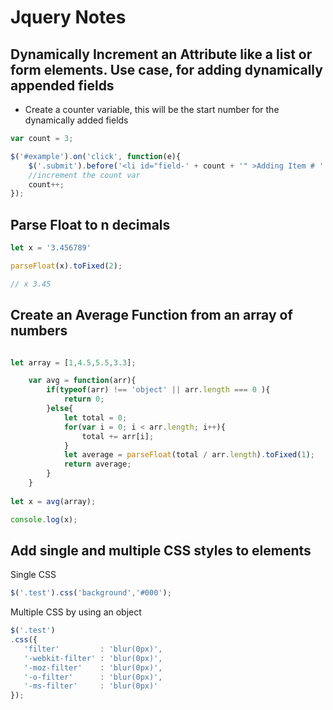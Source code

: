 # Jquery Notes

## Dynamically Increment an Attribute like a list or form elements.  Use case, for adding dynamically appended fields

- Create a counter variable, this will be the start number for the dynamically added fields
```javascript
var count = 3;

$('#example').on('click', function(e){
    $('.submit').before('<li id="field-' + count + '" >Adding Item # ' + count + '</li>');
    //increment the count var
    count++;
});
```

## Parse Float to n decimals
```javascript
let x = '3.456789'

parseFloat(x).toFixed(2);

// x 3.45
```

## Create an Average Function from an array of numbers
```javascript

let array = [1,4.5,5.5,3.3];

    var avg = function(arr){
        if(typeof(arr) !== 'object' || arr.length === 0 ){ 
            return 0;
        }else{
            let total = 0;
            for(var i = 0; i < arr.length; i++){
                total += arr[i];
            }
            let average = parseFloat(total / arr.length).toFixed(1);
            return average;
        }
    }
    
let x = avg(array);

console.log(x);
```

## Add single and multiple CSS styles to elements
Single CSS
```javascript
$('.test').css('background','#000');
```
Multiple CSS by using an object
```javascript
$('.test')
.css({
   'filter'         : 'blur(0px)',
   '-webkit-filter' : 'blur(0px)',
   '-moz-filter'    : 'blur(0px)',
   '-o-filter'      : 'blur(0px)',
   '-ms-filter'     : 'blur(0px)'
});
```